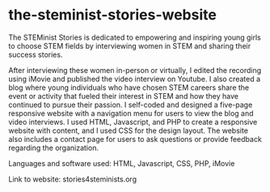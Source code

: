 # the-steminist-stories-website

The STEMinist Stories is dedicated to empowering and inspiring young girls to choose STEM fields by interviewing women in STEM and sharing their success stories.

After interviewing these women in-person or virtually, I edited the recording using iMovie and published the video interview on Youtube. I also created a blog where young individuals who have chosen STEM careers share the event or activity that fueled their interest in STEM and how they have continued to pursue their passion. I self-coded and designed a five-page responsive website with a navigation menu for users to view the blog and video interviews. I used HTML, Javascript, and PHP to create a responsive website with content, and I used CSS for the design layout. The website also includes a contact page for users to ask questions or provide feedback regarding the organization.


Languages and software used: HTML, Javascript, CSS, PHP, iMovie

Link to website: stories4steminists.org
